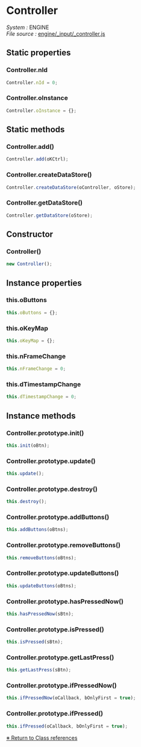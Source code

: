 # Controller


_System :_ ENGINE  
_File source :_ [engine/_input/_controller.js](https://github.com/de-sign/DBZ-Versus/blob/master/src/assets/js/engine/_input/_controller.js)

## Static properties
### Controller.nId

```javascript
Controller.nId = 0;
```

### Controller.oInstance

```javascript
Controller.oInstance = {};
```


## Static methods
### Controller.add()

```javascript
Controller.add(oKCtrl);
```

### Controller.createDataStore()

```javascript
Controller.createDataStore(oController, oStore);
```

### Controller.getDataStore()

```javascript
Controller.getDataStore(oStore);
```


## Constructor
### Controller()

```javascript
new Controller();
```


## Instance properties
### this.oButtons

```javascript
this.oButtons = {};
```

### this.oKeyMap

```javascript
this.oKeyMap = {};
```

### this.nFrameChange

```javascript
this.nFrameChange = 0;
```

### this.dTimestampChange

```javascript
this.dTimestampChange = 0;
```


## Instance methods
### Controller.prototype.init()

```javascript
this.init(oBtn);
```

### Controller.prototype.update()

```javascript
this.update();
```

### Controller.prototype.destroy()

```javascript
this.destroy();
```

### Controller.prototype.addButtons()

```javascript
this.addButtons(oBtns);
```

### Controller.prototype.removeButtons()

```javascript
this.removeButtons(oBtns);
```

### Controller.prototype.updateButtons()

```javascript
this.updateButtons(oBtns);
```

### Controller.prototype.hasPressedNow()

```javascript
this.hasPressedNow(sBtn);
```

### Controller.prototype.isPressed()

```javascript
this.isPressed(sBtn);
```

### Controller.prototype.getLastPress()

```javascript
this.getLastPress(sBtn);
```

### Controller.prototype.ifPressedNow()

```javascript
this.ifPressedNow(oCallback, bOnlyFirst = true);
```

### Controller.prototype.ifPressed()

```javascript
this.ifPressed(oCallback, bOnlyFirst = true);
```


<link rel="stylesheet" href="../_doc.css" />

[&#8251; Return to Class references](References.md)